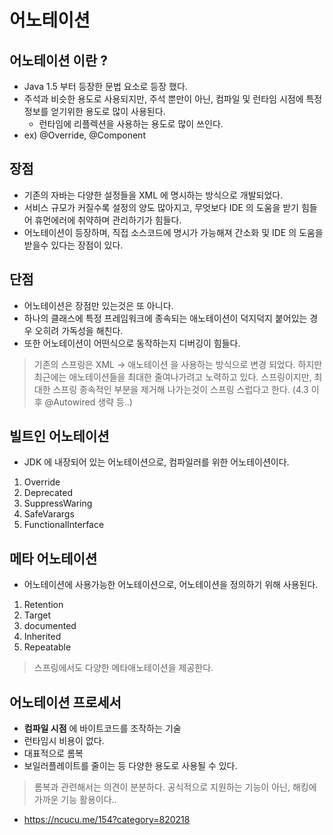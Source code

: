 # 어노테이션

## 어노테이션 이란 ?
- Java 1.5 부터 등장한 문법 요소로 등장 했다.
- 주석과 비슷한 용도로 사용되지만, 주석 뿐만이 아닌, 컴파일 및 런타임 시점에 특정 정보를 얻기위한 용도로 많이 사용된다.
    - 런타임에 리플렉션을 사용하는 용도로 많이 쓰인다.
- ex) @Override, @Component

## 장점
- 기존의 자바는 다양한 설정들을 XML 에 명시하는 방식으로 개발되었다.
- 서비스 규모가 커질수록 설정의 양도 많아지고, 무엇보다 IDE 의 도움을 받기 힘들어 휴먼에러에 취약하며 관리하기가 힘들다.
- 어노테이션이 등장하며, 직접 소스코드에 명시가 가능해져 간소화 및 IDE 의 도움을 받을수 있다는 장점이 있다.

## 단점
- 어노테이션은 장점만 있는것은 또 아니다.
- 하나의 클래스에 특정 프레임워크에 종속되는 애노테이션이 덕지덕지 붙어있는 경우 오히려 가독성을 해친다.
- 또한 어노테이션이 어떤식으로 동작하는지 디버깅이 힘들다.

> 기존의 스프링은 XML -> 애노테이션 을 사용하는 방식으로 변경 되었다.
> 하지만 최근에는 애노테이션들을 최대한 줄여나가려고 노력하고 있다.
> 스프링이지만, 최대한 스프링 종속적인 부분을 제거해 나가는것이 스프링 스럽다고 한다.
> (4.3 이후 @Autowired 생략 등..)

## 빌트인 어노테이션
- JDK 에 내장되어 있는 어노테이션으로, 컴파일러를 위한 어노테이션이다.
1. Override
2. Deprecated
3. SuppressWaring
4. SafeVarargs
5. FunctionalInterface

## 메타 어노테이션
- 어노테이션에 사용가능한 어노테이션으로, 어노테이션을 정의하기 위해 사용된다.
1. Retention
2. Target
3. documented
4. Inherited
5. Repeatable

> 스프링에서도 다양한 메타애노테이션을 제공한다.

## 어노테이션 프로세서
- **컴파일 시점** 에 바이트코드를 조작하는 기술
- 런타임시 비용이 없다.
- 대표적으로 롬복
- 보일러플레이트를 줄이는 등 다양한 용도로 사용될 수 있다.

> 롬복과 관련해서는 의견이 분분하다.
> 공식적으로 지원하는 기능이 아닌, 해킹에 가까운 기능 활용이다..

- https://ncucu.me/154?category=820218
